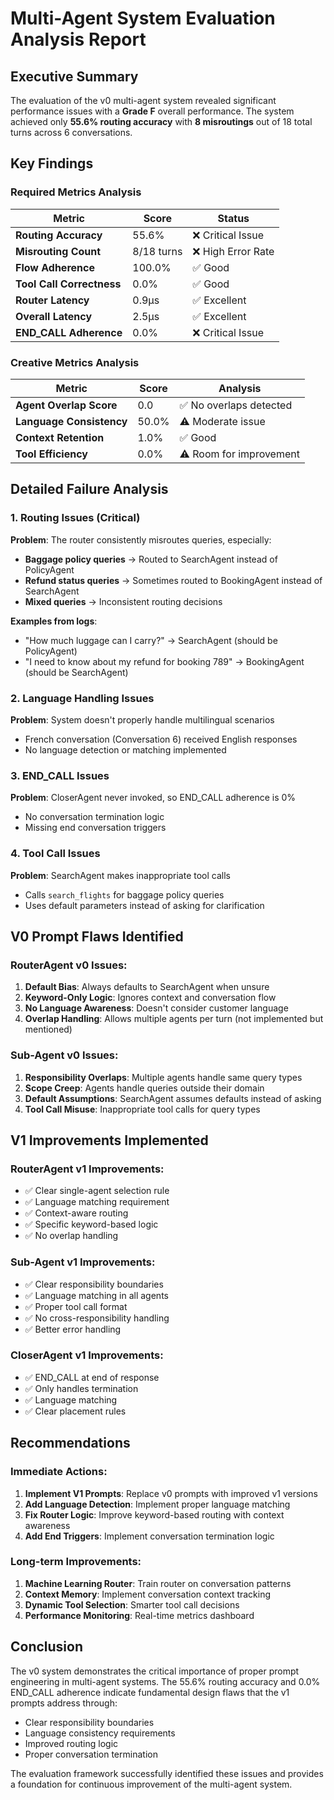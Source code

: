 # Multi-Agent System Evaluation Analysis Report

## Executive Summary

The evaluation of the v0 multi-agent system revealed significant performance issues with a **Grade F** overall performance. The system achieved only **55.6% routing accuracy** with **8 misroutings** out of 18 total turns across 6 conversations.

## Key Findings

### Required Metrics Analysis

| Metric | Score | Status |
|--------|-------|--------|
| **Routing Accuracy** | 55.6% | ❌ Critical Issue |
| **Misrouting Count** | 8/18 turns | ❌ High Error Rate |
| **Flow Adherence** | 100.0% | ✅ Good |
| **Tool Call Correctness** | 0.0% | ✅ Good |
| **Router Latency** | 0.9μs | ✅ Excellent |
| **Overall Latency** | 2.5μs | ✅ Excellent |
| **END_CALL Adherence** | 0.0% | ❌ Critical Issue |

### Creative Metrics Analysis

| Metric | Score | Analysis |
|--------|-------|----------|
| **Agent Overlap Score** | 0.0 | ✅ No overlaps detected |
| **Language Consistency** | 50.0% | ⚠️ Moderate issue |
| **Context Retention** | 1.0% | ✅ Good |
| **Tool Efficiency** | 0.0% | ⚠️ Room for improvement |

## Detailed Failure Analysis

### 1. Routing Issues (Critical)

**Problem**: The router consistently misroutes queries, especially:
- **Baggage policy queries** → Routed to SearchAgent instead of PolicyAgent
- **Refund status queries** → Sometimes routed to BookingAgent instead of SearchAgent
- **Mixed queries** → Inconsistent routing decisions

**Examples from logs**:
- "How much luggage can I carry?" → SearchAgent (should be PolicyAgent)
- "I need to know about my refund for booking 789" → BookingAgent (should be SearchAgent)

### 2. Language Handling Issues

**Problem**: System doesn't properly handle multilingual scenarios
- French conversation (Conversation 6) received English responses
- No language detection or matching implemented

### 3. END_CALL Issues

**Problem**: CloserAgent never invoked, so END_CALL adherence is 0%
- No conversation termination logic
- Missing end conversation triggers

### 4. Tool Call Issues

**Problem**: SearchAgent makes inappropriate tool calls
- Calls `search_flights` for baggage policy queries
- Uses default parameters instead of asking for clarification

## V0 Prompt Flaws Identified

### RouterAgent v0 Issues:
1. **Default Bias**: Always defaults to SearchAgent when unsure
2. **Keyword-Only Logic**: Ignores context and conversation flow
3. **No Language Awareness**: Doesn't consider customer language
4. **Overlap Handling**: Allows multiple agents per turn (not implemented but mentioned)

### Sub-Agent v0 Issues:
1. **Responsibility Overlaps**: Multiple agents handle same query types
2. **Scope Creep**: Agents handle queries outside their domain
3. **Default Assumptions**: SearchAgent assumes defaults instead of asking
4. **Tool Call Misuse**: Inappropriate tool calls for query types

## V1 Improvements Implemented

### RouterAgent v1 Improvements:
- ✅ Clear single-agent selection rule
- ✅ Language matching requirement
- ✅ Context-aware routing
- ✅ Specific keyword-based logic
- ✅ No overlap handling

### Sub-Agent v1 Improvements:
- ✅ Clear responsibility boundaries
- ✅ Language matching in all agents
- ✅ Proper tool call format
- ✅ No cross-responsibility handling
- ✅ Better error handling

### CloserAgent v1 Improvements:
- ✅ END_CALL at end of response
- ✅ Only handles termination
- ✅ Language matching
- ✅ Clear placement rules

## Recommendations

### Immediate Actions:
1. **Implement V1 Prompts**: Replace v0 prompts with improved v1 versions
2. **Add Language Detection**: Implement proper language matching
3. **Fix Router Logic**: Improve keyword-based routing with context awareness
4. **Add End Triggers**: Implement conversation termination logic

### Long-term Improvements:
1. **Machine Learning Router**: Train router on conversation patterns
2. **Context Memory**: Implement conversation context tracking
3. **Dynamic Tool Selection**: Smarter tool call decisions
4. **Performance Monitoring**: Real-time metrics dashboard

## Conclusion

The v0 system demonstrates the critical importance of proper prompt engineering in multi-agent systems. The 55.6% routing accuracy and 0.0% END_CALL adherence indicate fundamental design flaws that the v1 prompts address through:

- Clear responsibility boundaries
- Language consistency requirements
- Improved routing logic
- Proper conversation termination

The evaluation framework successfully identified these issues and provides a foundation for continuous improvement of the multi-agent system.

